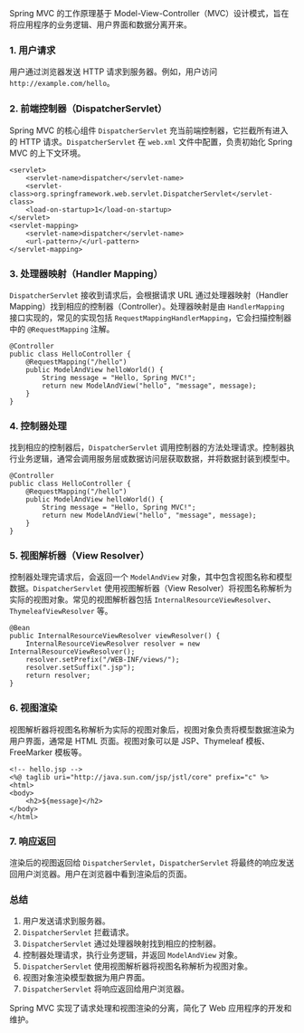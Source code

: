 Spring MVC 的工作原理基于 Model-View-Controller（MVC）设计模式，旨在将应用程序的业务逻辑、用户界面和数据分离开来。
### 1. 用户请求
用户通过浏览器发送 HTTP 请求到服务器。例如，用户访问 `http://example.com/hello`。
### 2. 前端控制器（DispatcherServlet）
Spring MVC 的核心组件 `DispatcherServlet` 充当前端控制器，它拦截所有进入的 HTTP 请求。`DispatcherServlet` 在 `web.xml` 文件中配置，负责初始化 Spring MVC 的上下文环境。
```
<servlet>
    <servlet-name>dispatcher</servlet-name>
    <servlet-class>org.springframework.web.servlet.DispatcherServlet</servlet-class>
    <load-on-startup>1</load-on-startup>
</servlet>
<servlet-mapping>
    <servlet-name>dispatcher</servlet-name>
    <url-pattern>/</url-pattern>
</servlet-mapping>
```
### 3. 处理器映射（Handler Mapping）
`DispatcherServlet` 接收到请求后，会根据请求 URL 通过处理器映射（Handler Mapping）找到相应的控制器（Controller）。处理器映射是由 `HandlerMapping` 接口实现的，常见的实现包括 `RequestMappingHandlerMapping`，它会扫描控制器中的 `@RequestMapping` 注解。
```
@Controller
public class HelloController {
    @RequestMapping("/hello")
    public ModelAndView helloWorld() {
        String message = "Hello, Spring MVC!";
        return new ModelAndView("hello", "message", message);
    }
}
```
### 4. 控制器处理
找到相应的控制器后，`DispatcherServlet` 调用控制器的方法处理请求。控制器执行业务逻辑，通常会调用服务层或数据访问层获取数据，并将数据封装到模型中。
```
@Controller
public class HelloController {
    @RequestMapping("/hello")
    public ModelAndView helloWorld() {
        String message = "Hello, Spring MVC!";
        return new ModelAndView("hello", "message", message);
    }
}
```
### 5. 视图解析器（View Resolver）
控制器处理完请求后，会返回一个 `ModelAndView` 对象，其中包含视图名称和模型数据。`DispatcherServlet` 使用视图解析器（View Resolver）将视图名称解析为实际的视图对象。常见的视图解析器包括 `InternalResourceViewResolver`、`ThymeleafViewResolver` 等。
```
@Bean
public InternalResourceViewResolver viewResolver() {
    InternalResourceViewResolver resolver = new InternalResourceViewResolver();
    resolver.setPrefix("/WEB-INF/views/");
    resolver.setSuffix(".jsp");
    return resolver;
}
```
### 6. 视图渲染
视图解析器将视图名称解析为实际的视图对象后，视图对象负责将模型数据渲染为用户界面，通常是 HTML 页面。视图对象可以是 JSP、Thymeleaf 模板、FreeMarker 模板等。
```
<!-- hello.jsp -->
<%@ taglib uri="http://java.sun.com/jsp/jstl/core" prefix="c" %>
<html>
<body>
    <h2>${message}</h2>
</body>
</html>
```
### 7. 响应返回
渲染后的视图返回给 `DispatcherServlet`，`DispatcherServlet` 将最终的响应发送回用户浏览器。用户在浏览器中看到渲染后的页面。
### 总结

1. 用户发送请求到服务器。
2. `DispatcherServlet` 拦截请求。
3. `DispatcherServlet` 通过处理器映射找到相应的控制器。
4. 控制器处理请求，执行业务逻辑，并返回 `ModelAndView` 对象。
5. `DispatcherServlet` 使用视图解析器将视图名称解析为视图对象。
6. 视图对象渲染模型数据为用户界面。
7. `DispatcherServlet` 将响应返回给用户浏览器。

Spring MVC 实现了请求处理和视图渲染的分离，简化了 Web 应用程序的开发和维护。
